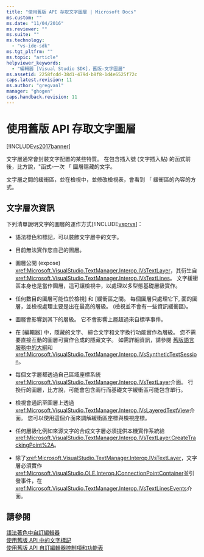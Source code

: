 ```yaml
---
title: "使用舊版 API 存取文字圖層 | Microsoft Docs"
ms.custom: ""
ms.date: "11/04/2016"
ms.reviewer: ""
ms.suite: ""
ms.technology: 
  - "vs-ide-sdk"
ms.tgt_pltfrm: ""
ms.topic: "article"
helpviewer_keywords: 
  - "編輯器 [Visual Studio SDK]，舊版-文字圖層"
ms.assetid: 2258fcdd-38d1-479d-b8f8-1d4e6525f72c
caps.latest.revision: 11
ms.author: "gregvanl"
manager: "ghogen"
caps.handback.revision: 11
---
```

# 使用舊版 API 存取文字圖層
[!INCLUDE[vs2017banner](../code-quality/includes/vs2017banner.md)]

文字層通常會封裝文字配置的某些特質。  在包含插入號 \(文字插入點\) 的函式前後，比方說，"函式\-一次 「 圖層隱藏的文字。  
  
 文字層之間的緩衝區，並在檢視中，並修改檢視表，會看到 「 緩衝區的內容的方式。  
  
## 文字層次資訊  
 下列清單說明文字的圖層的運作方式[!INCLUDE[vsprvs](../code-quality/includes/vsprvs_md.md)]：  
  
-   語法標色和標記，可以裝飾文字層中的文字。  
  
-   目前無法實作您自己的圖層。  
  
-   圖層公開 \(expose\) <xref:Microsoft.VisualStudio.TextManager.Interop.IVsTextLayer>，其衍生自<xref:Microsoft.VisualStudio.TextManager.Interop.IVsTextLines>。  文字緩衝區本身也是當作圖層，這可讓檢視中，以處理以多型態基礎層級實作。  
  
-   任何數目的圖層可能位於檢視\] 和 \[緩衝區之間。  每個圖層只處理它下, 面的圖層，並檢視處理主要是出在最高的層級。  \(檢視並不會有一些資訊緩衝區\)。  
  
-   圖層會影響到其下的層級。  它不會影響上層超過來自標準事件。  
  
-   在 \[編輯器\] 中，隱藏的文字、 綜合文字和文字換行功能實作為層級。  您不需要直接互動的圖層可實作合成的隱藏文字。  如需詳細資訊，請參閱 [舊版語言服務中的大綱](../extensibility/internals/outlining-in-a-legacy-language-service.md)和 <xref:Microsoft.VisualStudio.TextManager.Interop.IVsSyntheticTextSession>。  
  
-   每個文字層都透過自己區域座標系統<xref:Microsoft.VisualStudio.TextManager.Interop.IVsTextLayer>介面。  行換行的圖層，比方說，可能會包含兩行而基礎文字緩衝區可能包含單行。  
  
-   檢視會通訊至圖層上透過<xref:Microsoft.VisualStudio.TextManager.Interop.IVsLayeredTextView>介面。  您可以使用這個介面來調解緩衝區座標與檢視座標。  
  
-   任何層級化例如來源文字的合成文字層必須提供本機實作系統給<xref:Microsoft.VisualStudio.TextManager.Interop.IVsTextLayer.CreateTrackingPoint%2A>。  
  
-   除了<xref:Microsoft.VisualStudio.TextManager.Interop.IVsTextLayer>，文字層必須實作<xref:Microsoft.VisualStudio.OLE.Interop.IConnectionPointContainer>並引發事件，在<xref:Microsoft.VisualStudio.TextManager.Interop.IVsTextLinesEvents>介面。  
  
## 請參閱  
 [語法著色中自訂編輯器](../extensibility/syntax-coloring-in-custom-editors.md)   
 [使用舊版 API 中的文字標記](../extensibility/using-text-markers-with-the-legacy-api.md)   
 [使用舊版 API 自訂編輯器控制項和功能表](../extensibility/customizing-editor-controls-and-menus-by-using-the-legacy-api.md)